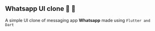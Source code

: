 ## Whatsapp UI clone :tada: :rocket:

A simple UI clone of messaging app **Whatsapp** made using ```Flutter and Dart```
